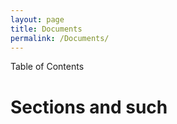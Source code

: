 ```yaml
---
layout: page
title: Documents
permalink: /Documents/
---
```


Table of Contents



# Sections and such 
